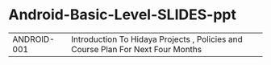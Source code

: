 # Android-Basic-Level-SLIDES-ppt
<Table>
  <TR>
    <TD>ANDROID-001</TD>
    <TD>Introduction To Hidaya Projects , Policies and Course Plan For Next Four Months</TD>
  </TR>
</table>

